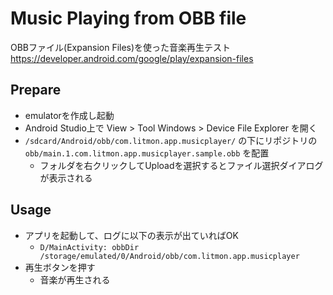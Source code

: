 # Music Playing from OBB file

OBBファイル(Expansion Files)を使った音楽再生テスト
https://developer.android.com/google/play/expansion-files

## Prepare

- emulatorを作成し起動
- Android Studio上で View > Tool Windows > Device File Explorer を開く
- `/sdcard/Android/obb/com.litmon.app.musicplayer/` の下にリポジトリの `obb/main.1.com.litmon.app.musicplayer.sample.obb` を配置
  - フォルダを右クリックしてUploadを選択するとファイル選択ダイアログが表示される

## Usage

- アプリを起動して、ログに以下の表示が出ていればOK
  - `D/MainActivity: obbDir /storage/emulated/0/Android/obb/com.litmon.app.musicplayer`
- 再生ボタンを押す
  - 音楽が再生される
